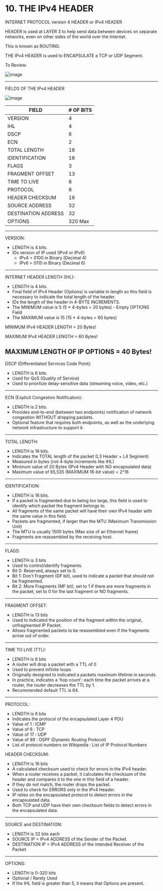 # 10. THE IPv4 HEADER

INTERNET PROTOCOL version 4 HEADER or IPv4 HEADER

HEADER is used at LAYER 3 to help send data between devices on separate networks, even on other sides of the world over the Internet.

This is known as ROUTING.

THE IPv4 HEADER is used to ENCAPSULATE a TCP or UDP Segment.

To Review:

![image](https://github.com/psaumur/CCNA/assets/106411237/64906e3c-0bae-4c2c-96ca-4e6850f3844a)


---

FIELDS OF THE IPv4 HEADER

![image](https://github.com/psaumur/CCNA/assets/106411237/f2667488-2769-4e62-bee7-eddbf9e00058)


| FIELD | # OF BITS |
| --- | --- |
| VERSION | 4 |
| IHL | 4 |
| DSCP | 6 |
| ECN | 2 |
| TOTAL LENGTH | 16 |
| IDENTIFICATION | 16 |
| FLAGS | 3 |
| FRAGMENT OFFSET | 13 |
| TIME TO LIVE | 8 |
| PROTOCOL | 8 |
| HEADER CHECKSUM | 16 |
| SOURCE ADDRESS | 32 |
| DESTINATION ADDRESS | 32 |
| OPTIONS | 320 Max |

---

VERSION:

- LENGTH is 4 bits.
- IDs version of IP used (IPv4 or IPv6)
    - IPv4 = 0100 in Binary (Decimal 4)
    - IPv6 = 0110 in Binary (Decimal 6)

---

INTERNET HEADER LENGTH (IHL):

- LENGTH is 4 bits.
- Final field of IPv4 Header (Options) is variable in length so this field is necessary to indicate the total length of the header.
- IDs the length of the header in 4-BYTE INCREMENTS.
- The MINIMUM value is 5 (5 * 4-bytes = 20 bytes) - Empty OPTIONS Field
- The MAXIMUM value is 15 (15 * 4-bytes = 60 bytes)

MINIMUM IPv4 HEADER LENGTH = 20 Bytes!

MAXIMUM IPv4 HEADER LENGTH = 60 Bytes!

MAXIMUM LENGTH OF IP OPTIONS = 40 Bytes!
---

DSCP (Differentiated Services Code Point):

- LENGTH is 6 bits.
- Used for QoS (Quality of Service)
- Used to prioritize delay-sensitive data (streaming voice, video, etc.)

---

ECN (Explicit Congestion Notification):

- LENGTH is 2 bits.
- Provides end-to-end (between two endpoints) notification of network congestion WITHOUT dropping packets.
- Optional feature that requires both endpoints, as well as the underlying network infrastructure to support it.

---

TOTAL LENGTH:

- LENGTH is 16 bits.
- Indicates the TOTAL length of the packet (L3 Header + L4 Segment)
- Measured in bytes (not 4-byte increments like IHL)
- Minimum value of 20 Bytes (IPv4 Header with NO encapsulated data)
- Maximum value of 65,535 (MAXIMUM 16-bit value) = 2^16

---

IDENTIFICATION:

- LENGTH is 16 bits.
- If a packet is fragmented due to being too large, this field is used to identify which packet the fragment belongs to.
- All fragments of the same packet will have their own IPv4 header with the same value in this field.
- Packets are fragmented, if larger than the MTU (Maximum Transmission Unit)
- The MTU is usually 1500 bytes (Max size of an Ethernet frame)
- Fragments are reassembled by the receiving host.

---

FLAGS:

- LENGTH is 3 bits
- Used to control/identify fragments.
- Bit 0: Reserved, always set to 0.
- Bit 1: Don't Fragment (DF bit), used to indicate a packet that should not be fragmented.
- Bit 2: More Fragments (MF bit), set to 1 if there are more fragments in the packet, set to 0 for the last fragment or NO fragments.

---

FRAGMENT OFFSET:

- LENGTH is 13 bits
- Used to indicated the position of the fragment within the original, unfragmented IP Packet.
- Allows fragmented packets to be reassembled even if the fragments arrive out of order.

---

TIME TO LIVE (TTL):

- LENGTH is 8 bits
- A router will drop a packet with a TTL of 0
- Used to prevent infinite loops
- Originally designed to indicated a packets maximum lifetime in seconds.
- In practice, indicates a 'hop count': each time the packet arrives at a router, the router decreases the TTL by 1.
- Recommended default TTL is 64.

---

PROTOCOL:

- LENGTH is 8 bits
- Indicates the protocol of the encapsulated Layer 4 PDU
- Value of 1 : ICMP
- Value of 6 : TCP
- Value of 17 : UDP
- Value of 89 : OSPF (Dynamic Routing Protocol)
- List of protocol numbers on Wikipedia : List of IP Protocol Numbers

HEADER CHECKSUM:

- LENGTH is 16 bits
- A calculated checksum used to check for errors in the IPv4 header.
- When a router receives a packet, it calculates the checksum of the header and compares it to the one in this field of a header.
- If they do not match, the router drops the packet.
- Used to check for ERRORS only in the IPv4 Header.
- IP relies on the encapsulated protocol to detect errors in the encapsulated data.
- Both TCP and UDP have their own checksum fields to detect errors in the encapsulated data.

---

SOURCE and DESTINATION:

- LENGTH is 32 bits each
- SOURCE IP = IPv4 ADDRESS of the Sender of the Packet.
- DESTINATION IP = IPv4 ADDRESS of the intended Receiver of the Packet.

---

OPTIONS:

- LENGTH is 0-320 bits
- Optional / Rarely Used
- If the IHL field is greater than 5, it means that Options are present.
